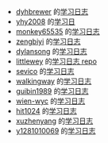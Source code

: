 * [dyhbrewer](https://github.com/dyhbrewer) 的[学习日志](https://dyhbrewer.gitbooks.io/frontend/content)
* [yhy2008](https://github.com/yhy2008) 的[学习日](https://yhy2008.gitbooks.io/jsmagic-log/content/)
* [monkey65535](https://github.com/monkey65535) 的[学习日志](https://monkey65535.gitbooks.io/blackmaigc-javascrpt/content/)
* [zengbiyi](https://github.com/zengbiyi) 的[学习日志](https://zengbiyi.gitbooks.io/zby_js/content/)
* [dylansong](https://github.com/dylansong) 的[学习日志](https://dylansong.gitbooks.io/jsmagic-learning-log/content/day1.html)
* [littlewey](https://github.com/littlewey) 的[学习日志 repo](https://github.com/littlewey/jsmagic-learning-log)
* [sevico](https://github.com/sevico) 的[学习日志](https://sevico.gitbooks.io/jsstudyjournal/content/)
* [walkingway](https://github.com/walkingway) 的[学习日志](https://walkingway.gitbooks.io/js-magic/content)
* [guibin1989](https://github.com/guibin1989) 的[学习日志](https://guibin1989.gitbooks.io/jsmagic/content)
* [wien-wyc](https://github.com/wien-wyc) 的[学习日志](https://wien-wyc.gitbooks.io/jsmagic-learning-log/content/)
* [hit1024](https://github.com/hit1024) 的[学习日志](https://hit1024.gitbooks.io/jsmagic-learning-log/content/)
* [xuzhenyang](https://github.com/xuzhenyang) 的[学习日志](https://xuzhenyang.gitbooks.io/jsmagic-learning-log/content)
* [y1281010069](https://github.com/y1281010069) 的[学习日志](https://y1281010069.gitbooks.io/start_to_js/content/)
